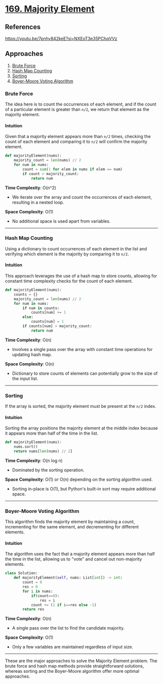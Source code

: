 # [169. Majority Element](https://leetcode.com/problems/majority-element/)

## References

<https://youtu.be/7pnhv842keE?si=NXEoT3e35PChqVVz>

## Approaches

1. [Brute Force](#brute-force)
2. [Hash Map Counting](#hash-map-counting)
3. [Sorting](#sorting)
4. [Boyer-Moore Voting Algorithm](#boyer-moore-voting-algorithm)

### Brute Force

The idea here is to count the occurrences of each element, and if the count of a particular element is greater than `n/2`, we return that element as the majority element.

#### Intuition

Given that a majority element appears more than `n/2` times, checking the count of each element and comparing it to `n/2` will confirm the majority element.

```python
def majorityElement(nums):
    majority_count = len(nums) // 2
    for num in nums:
        count = sum(1 for elem in nums if elem == num)
        if count > majority_count:
            return num
```

**Time Complexity**: O(n^2)

- We iterate over the array and count the occurrences of each element, resulting in a nested loop.

**Space Complexity**: O(1)

- No additional space is used apart from variables.

---

### Hash Map Counting

Using a dictionary to count occurrences of each element in the list and verifying which element is the majority by comparing it to `n/2`.

#### Intuition

This approach leverages the use of a hash map to store counts, allowing for constant time complexity checks for the count of each element.

```python
def majorityElement(nums):
    counts = {}
    majority_count = len(nums) // 2
    for num in nums:
        if num in counts:
            counts[num] += 1
        else:
            counts[num] = 1
        if counts[num] > majority_count:
            return num
```

**Time Complexity**: O(n)

- Involves a single pass over the array with constant time operations for updating hash map.

**Space Complexity**: O(n)

- Dictionary to store counts of elements can potentially grow to the size of the input list.

---

### Sorting

If the array is sorted, the majority element must be present at the `n/2` index.

#### Intuition

Sorting the array positions the majority element at the middle index because it appears more than half of the time in the list.

```python
def majorityElement(nums):
    nums.sort()
    return nums[len(nums) // 2]
```

**Time Complexity**: O(n log n)

- Dominated by the sorting operation.

**Space Complexity**: O(1) or O(n) depending on the sorting algorithm used.

- Sorting in-place is O(1), but Python's built-in sort may require additional space.

---

### Boyer-Moore Voting Algorithm

This algorithm finds the majority element by maintaining a count, incrementing for the same element, and decrementing for different elements.

#### Intuition

The algorithm uses the fact that a majority element appears more than half the time in the list, allowing us to "vote" and cancel out non-majority elements.

```python
class Solution:
    def majorityElement(self, nums: List[int]) -> int:
        count = 0
        res = 0
        for i in nums:
            if(count==0):
                res = i
            count += (1 if i==res else -1)
        return res
```

**Time Complexity**: O(n)

- A single pass over the list to find the candidate majority.

**Space Complexity**: O(1)

- Only a few variables are maintained regardless of input size.

---

These are the major approaches to solve the Majority Element problem. The brute force and hash map methods provide straightforward solutions, whereas sorting and the Boyer-Moore algorithm offer more optimal approaches.

